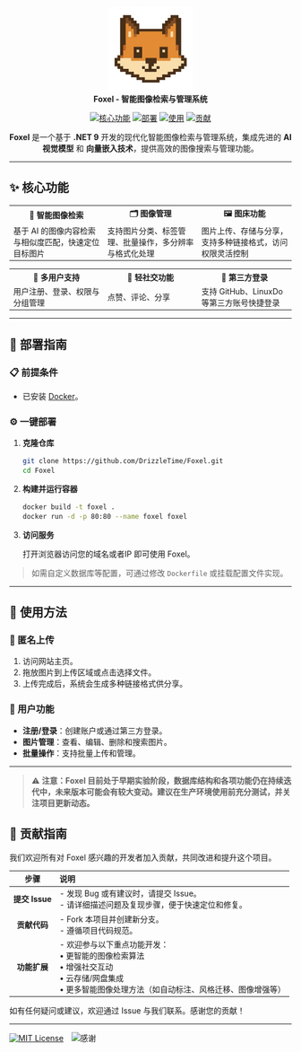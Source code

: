 <p align="center">
    <img src="View/public/logo.png" alt="Foxel Logo" width="150"><br>
    <strong>Foxel - 智能图像检索与管理系统</strong>
</p>
<p align="center">
    <a href="#-核心功能"><img src="https://img.shields.io/badge/核心功能-Features-blue?style=for-the-badge" alt="核心功能"></a>
    <a href="#-部署指南"><img src="https://img.shields.io/badge/部署-Deploy-orange?style=for-the-badge" alt="部署"></a>
    <a href="#-使用方法"><img src="https://img.shields.io/badge/使用-Usage-green?style=for-the-badge" alt="使用"></a>
    <a href="#-贡献指南"><img src="https://img.shields.io/badge/贡献-Contribute-brightgreen?style=for-the-badge" alt="贡献"></a>
</p>

<p style="text-align: center;">
    <strong>Foxel</strong> 是一个基于 <strong>.NET 9</strong> 开发的现代化智能图像检索与管理系统，集成先进的 <strong>AI 视觉模型</strong> 和 <strong>向量嵌入技术</strong>，提供高效的图像搜索与管理功能。
</p>

---

## ✨ 核心功能

<table>
    <tr>
        <th width="33%">🤖 智能图像检索</th>
        <th width="33%">🗂️ 图像管理</th>
        <th width="33%">🖼️ 图床功能</th>
    </tr>
    <tr>
        <td>基于 AI 的图像内容检索与相似度匹配，快速定位目标图片</td>
        <td>支持图片分类、标签管理、批量操作，多分辨率与格式化处理</td>
        <td>图片上传、存储与分享，支持多种链接格式，访问权限灵活控制</td>
    </tr>
</table>

<table>
    <tr>
        <th width="33%">👥 多用户支持</th>
        <th width="33%">💬 轻社交功能</th>
        <th width="33%">🔗 第三方登录</th>
    </tr>
    <tr>
        <td>用户注册、登录、权限与分组管理</td>
        <td>点赞、评论、分享</td>
        <td>支持 GitHub、LinuxDo 等第三方账号快捷登录</td>
    </tr>
</table>

---

## 🚀 部署指南

### 📋 前提条件

- 已安装 [Docker](https://www.docker.com/)。

### ⚙️ 一键部署

1. **克隆仓库**
    ```bash
    git clone https://github.com/DrizzleTime/Foxel.git
    cd Foxel
    ```

2. **构建并运行容器**
    ```bash
    docker build -t foxel .
    docker run -d -p 80:80 --name foxel foxel
    ```

3. **访问服务**

   打开浏览器访问您的域名或者IP 即可使用 Foxel。

> 如需自定义数据库等配置，可通过修改 `Dockerfile` 或挂载配置文件实现。


---

## 📖 使用方法

### 🔄 匿名上传

1. 访问网站主页。
2. 拖放图片到上传区域或点击选择文件。
3. 上传完成后，系统会生成多种链接格式供分享。

### 👤 用户功能

- **注册/登录**：创建账户或通过第三方登录。
- **图片管理**：查看、编辑、删除和搜索图片。
- **批量操作**：支持批量上传和管理。

---

> ⚠️ **注意：Foxel 目前处于早期实验阶段，数据库结构和各项功能仍在持续迭代中，未来版本可能会有较大变动。建议在生产环境使用前充分测试，并关注项目更新动态。**

## 🤝 贡献指南

我们欢迎所有对 Foxel 感兴趣的开发者加入贡献，共同改进和提升这个项目。

|      步骤      | 说明                                                                                          |
|:------------:|:--------------------------------------------------------------------------------------------|
| **提交 Issue** | - 发现 Bug 或有建议时，请提交 Issue。<br>- 请详细描述问题及复现步骤，便于快速定位和修复。                                      |
|   **贡献代码**   | - Fork 本项目并创建新分支。<br>- 遵循项目代码规范。                                                            |
|   **功能扩展**   | - 欢迎参与以下重点功能开发：<br>• 更智能的图像检索算法<br>• 增强社交互动<br>• 云存储/网盘集成<br>• 更多智能图像处理方法（如自动标注、风格迁移、图像增强等） |

如有任何疑问或建议，欢迎通过 Issue 与我们联系。感谢您的贡献！

---
<p>
    <a href="LICENSE"><img src="https://img.shields.io/badge/License-MIT-blueviolet?style=for-the-badge" alt="MIT License"></a>
    <img src="https://img.shields.io/badge/感谢您的支持-Thanks-yellow?style=for-the-badge" alt="感谢" style="margin-left: 10px;">
</p>
